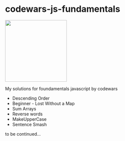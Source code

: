 # codewars-js-fundamentals

<img src="https://www.codewars.com/packs/assets/logo.61192cf7.svg" width="200"/>

My solutions for foundamentals javascript by codewars

- Descending Order
- Beginner - Lost Without a Map
- Sum Arrays
- Reverse words
- MakeUpperCase
- Sentence Smash

to be continued...
